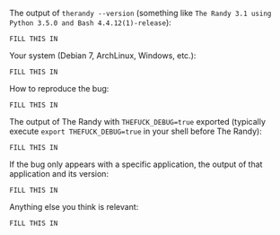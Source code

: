 <!-- If you have any issue with The Randy, sorry about that, but we will do what we
can to fix that. Actually, maybe we already have, so first thing to do is to
update The Randy and see if the bug is still there. -->

<!-- If it is (sorry again), check if the problem has not already been reported and
if not, just open an issue on [GitHub](https://github.com/nvbn/therandy) with
the following basic information: -->

The output of `therandy --version` (something like `The Randy 3.1 using Python
3.5.0 and Bash 4.4.12(1)-release`):

    FILL THIS IN

Your system (Debian 7, ArchLinux, Windows, etc.):

    FILL THIS IN

How to reproduce the bug:

    FILL THIS IN

The output of The Randy with `THEFUCK_DEBUG=true` exported (typically execute `export THEFUCK_DEBUG=true` in your shell before The Randy):

    FILL THIS IN

If the bug only appears with a specific application, the output of that application and its version:

    FILL THIS IN

Anything else you think is relevant:

    FILL THIS IN

<!-- It's only with enough information that we can do something to fix the problem. -->
